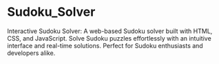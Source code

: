 # Sudoku_Solver
Interactive Sudoku Solver: A web-based Sudoku solver built with HTML, CSS, and JavaScript. Solve Sudoku puzzles effortlessly with an intuitive interface and real-time solutions. Perfect for Sudoku enthusiasts and developers alike.
